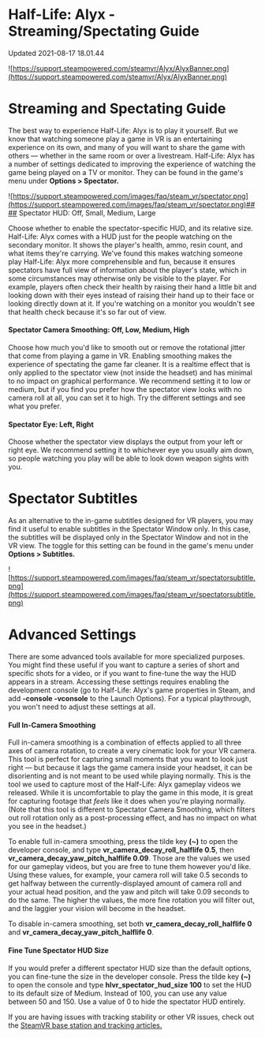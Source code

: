 # Half-Life: Alyx - Streaming/Spectating Guide
Updated 2021-08-17 18.01.44

  ![https://support.steampowered.com/steamvr/Alyx/AlyxBanner.png](https://support.steampowered.com/steamvr/Alyx/AlyxBanner.png)    
  
# Streaming and Spectating Guide
The best way to experience Half-Life: Alyx is to play it yourself. But we know that watching someone play a game in VR is an entertaining experience on its own, and many of you will want to share the game with others — whether in the same room or over a livestream. Half-Life: Alyx has a number of settings dedicated to improving the experience of watching the game being played on a TV or monitor. They can be found in the game's menu under **Options > Spectator.**  
  
![https://support.steampowered.com/images/faq/steam_vr/spectator.png](https://support.steampowered.com/images/faq/steam_vr/spectator.png)#### Spectator HUD: Off, Small, Medium, Large
  
  
Choose whether to enable the spectator-specific HUD, and its relative size. Half-Life: Alyx comes with a HUD just for the people watching on the secondary monitor. It shows the player's health, ammo, resin count, and what items they're carrying. We've found this makes watching someone play Half-Life: Alyx more comprehensible and fun, because it ensures spectators have full view of information about the player's state, which in some circumstances may otherwise only be visible to the player. For example, players often check their health by raising their hand a little bit and looking down with their eyes instead of raising their hand up to their face or looking directly down at it. If you're watching on a monitor you wouldn't see that health check because it's so far out of view.  
  
#### Spectator Camera Smoothing: Off, Low, Medium, High
  
  
Choose how much you'd like to smooth out or remove the rotational jitter that come from playing a game in VR. Enabling smoothing makes the experience of spectating the game far cleaner. It is a realtime effect that is only applied to the spectator view (not inside the headset) and has minimal to no impact on graphical performance. We recommend setting it to low or medium, but if you find you prefer how the spectator view looks with no camera roll at all, you can set it to high. Try the different settings and see what you prefer.  
  
#### Spectator Eye: Left, Right
  
  
Choose whether the spectator view displays the output from your left or right eye. We recommend setting it to whichever eye you usually aim down, so people watching you play will be able to look down weapon sights with you.  
  
# Spectator Subtitles
As an alternative to the in-game subtitles designed for VR players, you may find it useful to enable subtitles in the Spectator Window only. In this case, the subtitles will be displayed only in the Spectator Window and not in the VR view.  The toggle for this setting can be found in the game's menu under **Options > Subtitles.**  
  
![https://support.steampowered.com/images/faq/steam_vr/spectatorsubtitle.png](https://support.steampowered.com/images/faq/steam_vr/spectatorsubtitle.png)  
  
# Advanced Settings
There are some advanced tools available for more specialized purposes. You might find these useful if you want to capture a series of short and specific shots for a video, or if you want to fine-tune the way the HUD appears in a stream. Accessing these settings requires enabling the development console (go to Half-Life: Alyx's game properties in Steam, and add **-console -vconsole** to the Launch Options). For a typical playthrough, you won't need to adjust these settings at all.  
  
#### Full In-Camera Smoothing
  
  
Full in-camera smoothing is a combination of effects applied to all three axes of camera rotation, to create a very cinematic look for your VR camera. This tool is perfect for capturing small moments that you want to look just right — but because it lags the game camera inside your headset, it can be disorienting and is not meant to be used while playing normally. This is the tool we used to capture most of the Half-Life: Alyx gameplay videos we released. While it is uncomfortable to play the game in this mode, it is great for capturing footage that *feels* like it does when you're playing normally. (Note that this tool is different to Spectator Camera Smoothing, which filters out roll rotation only as a post-processing effect, and has no impact on what you see in the headset.)  
  
To enable full in-camera smoothing, press the tilde key **(~)** to open the developer console, and type **vr_camera_decay_roll_halflife 0.5**, then **vr_camera_decay_yaw_pitch_halflife 0.09**. Those are the values we used for our gameplay videos, but you are free to tune them however you'd like. Using these values, for example, your camera roll will take 0.5 seconds to get halfway between the currently-displayed amount of camera roll and your actual head position, and the yaw and pitch will take 0.09 seconds to do the same. The higher the values, the more fine rotation you will filter out, and the laggier your vision will become in the headset.  
  
To disable in-camera smoothing, set both **vr_camera_decay_roll_halflife 0** and **vr_camera_decay_yaw_pitch_halflife 0**.  
  
#### Fine Tune Spectator HUD Size
  
  
If you would prefer a different spectator HUD size than the default options, you can fine-tune the size in the developer console. Press the tilde key **(~)** to open the console and type **hlvr_spectator_hud_size 100** to set the HUD to its default size of Medium. Instead of 100, you can use any value between 50 and 150. Use a value of 0 to hide the spectator HUD entirely.  
  
If you are having issues with tracking stability or other VR issues, check out the [SteamVR base station and tracking articles.](https://help.steampowered.com/en/faqs/view/1AF1-670B-FF5C-3323)  
  
